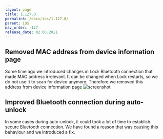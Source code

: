 ```yaml
---
layout: page
title: 1.127.0
permalink: /docs/ios/1.127.0/
parent: iOS
nav_order: -127
release_date: 02.08.2021
---
```


## Removed MAC address from device information page
Some time ago we introduced changes in Lock Bluetooth connection that made MAC address irrelevant. It can be changed when Lock restarts, so we do not use it to scan for device anymore. Therefore we removed this address from device information page
![screenshot](/tedee-release-notes/docs/ios/assets/1.127.0-mac-address.png)

## Improved Bluetooth connection during auto-unlock
In some cases during auto-unlock, it could took a lot of time to establish secure Bluetooth connection. We have found a reason that was causing this behaviour and we introduced a fix.